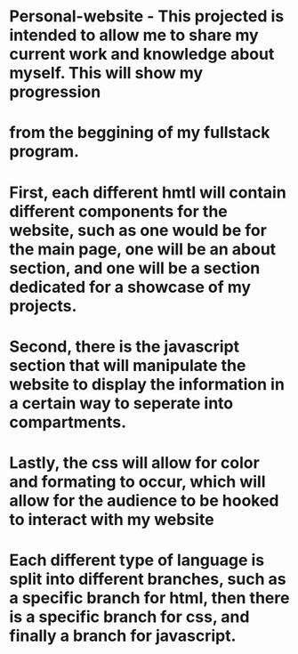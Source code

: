 # Personal-website - This projected is intended to allow me to share my current work and knowledge about myself. This will show my progression 
# from the beggining of my fullstack program.
# First, each different hmtl will contain different components for the website, such as one would be for the main page, one will be an about section, and one will be a section dedicated for a showcase of my projects.
# Second, there is the javascript section that will manipulate the website to display the information in a certain way to seperate into compartments.
# Lastly, the css will allow for color and formating to occur, which will allow for the audience to be hooked to interact with my website
# Each different type of language is split into different branches, such as a specific branch for html, then there is a specific branch for css, and finally a branch for javascript.